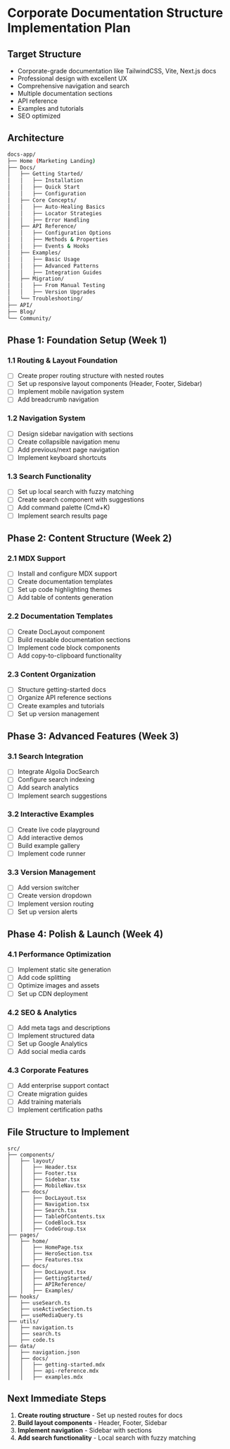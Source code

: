 # Corporate Documentation Structure Implementation Plan

## Target Structure

- Corporate-grade documentation like TailwindCSS, Vite, Next.js docs
- Professional design with excellent UX
- Comprehensive navigation and search
- Multiple documentation sections
- API reference
- Examples and tutorials
- SEO optimized

## Architecture

```bash
docs-app/
├── Home (Marketing Landing)
├── Docs/
│   ├── Getting Started/
│   │   ├── Installation
│   │   ├── Quick Start
│   │   ├── Configuration
│   ├── Core Concepts/
│   │   ├── Auto-Healing Basics
│   │   ├── Locator Strategies
│   │   ├── Error Handling
│   ├── API Reference/
│   │   ├── Configuration Options
│   │   ├── Methods & Properties
│   │   ├── Events & Hooks
│   ├── Examples/
│   │   ├── Basic Usage
│   │   ├── Advanced Patterns
│   │   ├── Integration Guides
│   ├── Migration/
│   │   ├── From Manual Testing
│   │   ├── Version Upgrades
│   └── Troubleshooting/
├── API/
├── Blog/
└── Community/
```

## Phase 1: Foundation Setup (Week 1)

### 1.1 Routing & Layout Foundation

- [ ] Create proper routing structure with nested routes
- [ ] Set up responsive layout components (Header, Footer, Sidebar)
- [ ] Implement mobile navigation system
- [ ] Add breadcrumb navigation

### 1.2 Navigation System

- [ ] Design sidebar navigation with sections
- [ ] Create collapsible navigation menu
- [ ] Add previous/next page navigation
- [ ] Implement keyboard shortcuts

### 1.3 Search Functionality

- [ ] Set up local search with fuzzy matching
- [ ] Create search component with suggestions
- [ ] Add command palette (Cmd+K)
- [ ] Implement search results page

## Phase 2: Content Structure (Week 2)

### 2.1 MDX Support

- [ ] Install and configure MDX support
- [ ] Create documentation templates
- [ ] Set up code highlighting themes
- [ ] Add table of contents generation

### 2.2 Documentation Templates

- [ ] Create DocLayout component
- [ ] Build reusable documentation sections
- [ ] Implement code block components
- [ ] Add copy-to-clipboard functionality

### 2.3 Content Organization

- [ ] Structure getting-started docs
- [ ] Organize API reference sections
- [ ] Create examples and tutorials
- [ ] Set up version management

## Phase 3: Advanced Features (Week 3)

### 3.1 Search Integration

- [ ] Integrate Algolia DocSearch
- [ ] Configure search indexing
- [ ] Add search analytics
- [ ] Implement search suggestions

### 3.2 Interactive Examples

- [ ] Create live code playground
- [ ] Add interactive demos
- [ ] Build example gallery
- [ ] Implement code runner

### 3.3 Version Management

- [ ] Add version switcher
- [ ] Create version dropdown
- [ ] Implement version routing
- [ ] Set up version alerts

## Phase 4: Polish & Launch (Week 4)

### 4.1 Performance Optimization

- [ ] Implement static site generation
- [ ] Add code splitting
- [ ] Optimize images and assets
- [ ] Set up CDN deployment

### 4.2 SEO & Analytics

- [ ] Add meta tags and descriptions
- [ ] Implement structured data
- [ ] Set up Google Analytics
- [ ] Add social media cards

### 4.3 Corporate Features

- [ ] Add enterprise support contact
- [ ] Create migration guides
- [ ] Add training materials
- [ ] Implement certification paths

## File Structure to Implement

```
src/
├── components/
│   ├── layout/
│   │   ├── Header.tsx
│   │   ├── Footer.tsx
│   │   ├── Sidebar.tsx
│   │   ├── MobileNav.tsx
│   ├── docs/
│   │   ├── DocLayout.tsx
│   │   ├── Navigation.tsx
│   │   ├── Search.tsx
│   │   ├── TableOfContents.tsx
│   │   ├── CodeBlock.tsx
│   │   ├── CodeGroup.tsx
├── pages/
│   ├── home/
│   │   ├── HomePage.tsx
│   │   ├── HeroSection.tsx
│   │   ├── Features.tsx
│   ├── docs/
│   │   ├── DocLayout.tsx
│   │   ├── GettingStarted/
│   │   ├── APIReference/
│   │   ├── Examples/
├── hooks/
│   ├── useSearch.ts
│   ├── useActiveSection.ts
│   ├── useMediaQuery.ts
├── utils/
│   ├── navigation.ts
│   ├── search.ts
│   ├── code.ts
├── data/
│   ├── navigation.json
│   ├── docs/
│   │   ├── getting-started.mdx
│   │   ├── api-reference.mdx
│   │   ├── examples.mdx
```

## Next Immediate Steps

1. **Create routing structure** - Set up nested routes for docs
2. **Build layout components** - Header, Footer, Sidebar
3. **Implement navigation** - Sidebar with sections
4. **Add search functionality** - Local search with fuzzy matching
